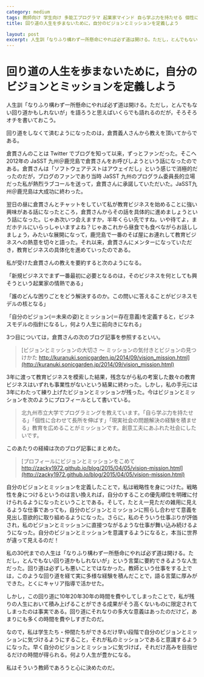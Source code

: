 ```yaml
---
category: medium
tags: 教師向け 学生向け 多能工プログラマ 起業家マインド 自ら学ぶ力を持たせる 個性に合わせて長所を伸ばす 現実社会の問題解決の経験を積ませる
title: 回り道の人生を歩まないために，自分のビジョンとミッションを定義しよう

layout: post
excerpt: 人生訓「なりふり構わず一所懸命にやれば必ず道は開ける。ただし，とんでもない回り道かもしれないが」を語ろうと思えばいくらでも語れるのだが，そろそろオチを書いておこう。
---
```

# 回り道の人生を歩まないために，自分のビジョンとミッションを定義しよう

人生訓「なりふり構わず一所懸命にやれば必ず道は開ける。ただし，とんでもない回り道かもしれないが」を語ろうと思えばいくらでも語れるのだが，そろそろオチを書いておこう。

回り道をしなくて済むようになったのは，倉貫義人さんから教えを頂いてからである。

倉貫さんのことは Twitter でブログを知って以来，ずっとファンだった。そこへ2012年の JaSST 九州＠鹿児島で倉貫さんをお呼びしようという話になったのである。倉貫さんは「ソフトウェアテストはアウェイだし」という感じで消極的だったのだが，ブログのファンであり当時 JaSST 九州のプログラム委員長的立場だった私が熱烈ラブコールを送って，倉貫さんに承諾していただいた。JaSST九州＠鹿児島は大成功に終わった。

翌日の昼に倉貫さんとチャットをしていて私が教育ビジネスを始めることに強い興味がある話になったところ，倉貫さんからその話を具体的に進めましょうという話になった。じゃあ次いつ会えますか，半年くらい先ですね，いや待てよ，まだホテルにいらっしゃいますよね？じゃあこれから昼食でも食べながらお話ししましょう，みたいな展開になって，鹿児島で一番のそば屋にお連れして教育ビジネスへの熱意を切々と語った。それ以来，倉貫さんにメンターになっていただき，教育ビジネスの具体化を進めていったのである。

私が受けた倉貫さんの教えを要約すると次のようになる。

「新規ビジネスでまず一番最初に必要となるのは，そのビジネスを何としても興そうという起業家の情熱である」

「誰のどんな困りごとをどう解決するのか。この問いに答えることがビジネスモデルの核となる」

「自分のビジョン(＝未来の姿)とミッション(＝存在意義)を定義すると，ビジネスモデルの指針になるし，何より人生に前向きになれる」

3つ目については，倉貫さんの次のブログ記事を参照するといい。

> [ビジョンとミッションの大切さ 〜 ミッションの気付きとビジョンの見つけかた
http://kuranuki.sonicgarden.jp/2014/09/vision_mission.html](http://kuranuki.sonicgarden.jp/2014/09/vision_mission.html)

3年に渡って教育ビジネスを模索した結果，残念ながら私の考案した数々の教育ビジネスはいずれも事業性がないという結果に終わった。しかし，私の手元には3年にわたって練り上げたビジョンとミッションが残った。今はビジョンとミッションを次のようにプロフィールとして書いている。

> 北九州市立大学でプログラミングを教えています。「自ら学ぶ力を持たせる」「個性に合わせて長所を伸ばす」「現実社会の問題解決の経験を積ませる」教育を広めることがミッションです。創意工夫にあふれた社会にしたいです。

このあたりの経緯は次のブログ記事にまとめた。

> [プロフィールにビジョンとミッションをこめて
http://zacky1972.github.io/blog/2015/04/05/vision-mission.html](http://zacky1972.github.io/blog/2015/04/05/vision-mission.html)

自分のビジョンとミッションを定義したことで，私は戦略性を身につけた。戦略性を身につけるというのは言い換えれば，自分のすることの優先順位を明確に付けられるようになったということである。そして，たとえ一見ただの雑用に見えるような仕事であっても，自分のビジョンとミッションに照らし合わせて意義を見出し意欲的に取り組めるようになった。さらに，私のそういう仕事ぶりが評価され，私のビジョンとミッションに直接つながるような仕事が舞い込み続けるようになった。自分のビジョンとミッションを意識するようになると，本当に世界が違って見えるのだ！

私の30代までの人生は「なりふり構わず一所懸命にやれば必ず道は開ける。ただし，とんでもない回り道かもしれないが」という言葉に要約できるような人生だった。回り道は必ずしも悪いことではなかった。教師という仕事をする上では，このような回り道を経て実に多様な経験を積んだことで，語る言葉に厚みができた。とくにキャリア指導で活かせた。

しかし，この回り道に10年20年30年の時間を費やしてしまったことで，私が残りの人生において積み上げることができる成果がそう高くないものに限定されてしまったのは事実である。回り道にそれなりの多大な意義はあったのだけど，あまりにも多くの時間を費やしすぎたのだ。

なので，私は学生たち・仲間たちができるだけ早い段階で自分のビジョンとミッションに気づけるようにすること，それが私のミッションであると意識するようになった。早く自分のビジョンとミッションに気づけば，それだけ高みを目指せるだけの時間が得られる。何より人生が豊かになる。

私はそういう教師であろうと心に決めたのだ。